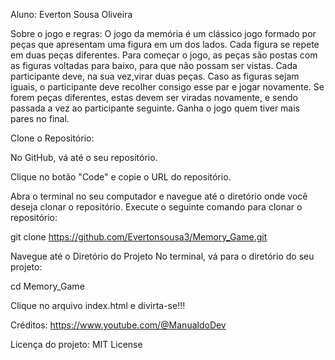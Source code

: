 Aluno: Everton Sousa Oliveira

Sobre o jogo e regras: O jogo da memória é um clássico jogo formado por peças que apresentam uma figura em um dos lados. Cada figura se repete em duas peças diferentes. Para começar o jogo, as peças são postas com as figuras voltadas para baixo, para que não possam ser vistas. Cada participante deve, na sua vez,virar duas peças. Caso as figuras sejam iguais, o participante deve recolher consigo esse par e jogar novamente. Se forem peças diferentes, estas devem ser viradas novamente, e sendo passada a vez ao participante seguinte. Ganha o jogo quem tiver mais pares no final.

Clone o Repositório:

No GitHub, vá até o seu repositório.

Clique no botão "Code" e copie o URL do repositório.

Abra o terminal no seu computador e navegue até o diretório onde você deseja clonar o repositório. Execute o seguinte comando para clonar o repositório:

git clone https://github.com/Evertonsousa3/Memory_Game.git

Navegue até o Diretório do Projeto No terminal, vá para o diretório do seu projeto:

cd Memory_Game

Clique no arquivo index.html e divirta-se!!!

Créditos: https://www.youtube.com/@ManualdoDev

Licença do projeto: MIT License
